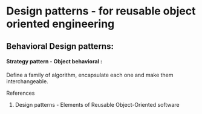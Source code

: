 # Design patterns - for reusable object oriented engineering

## Behavioral Design patterns:

####  Strategy pattern - Object behavioral :

Define a family of algorithm, encapsulate each one and make them interchangeable.



References
 1. Design patterns - Elements of Reusable Object-Oriented software